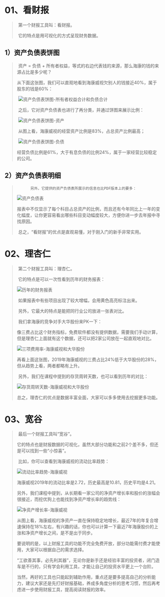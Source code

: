 # 01、看财报

>   ​		第一个财报工具叫：看财报。
>
>   ​		它的特点是用可视化的方式呈现财务数据。

## 1）资产负债表饼图

>   ​		资产 = 负债 + 所有者权益，等式的右边代表钱的来源，那么海康的钱的来源占比是多少呢？
>
>   ​		从下面这张图，我们可以直观地看到海康威视欠别人的钱接近40%，属于股东的钱是60%：
>
>   ​		![资产负债表饼图-所有者权益合计和负债合计](https://i.loli.net/2021/01/04/R9wak5QVgIXLWnp.jpg)
>
>   ​		之后，它对资产负债表也进行了再分类，并通过饼图来展示比例：
>
>   ​		![资产负债表饼图-资产](https://i.loli.net/2021/01/04/T1XDeQrCdyucLYF.jpg)
>
>   ​		从图上看，海康威视的经营资产比例是83%，占总资产比例最高；
>
>   ​		![资产负债表饼图-负债](https://i.loli.net/2021/01/04/3srUHJokcxgbuW2.jpg)
>
>   ​		经营负债比例是61%，大于有息负债的比例24%，属于一家经营比较稳定的公司。

## 2）资产负债表明细

>    		另外，它提供的资产负债表所展示的信息也比PDF版本上的要多：		
>
>   ![资产负债表](https://i.loli.net/2021/01/04/BaMiCwIVdcGhTus.jpg)
>
>   ​		报表中不仅显示了每个科目占总资产的比例，而且还有今年同比上一年的变化幅度，让你更容易看出哪些科目变动幅度较大，方便你进一步去年报中寻找原因。
>
>   ​		总之，“看财报”的优点是直观易懂，对于刚入门的新手非常实用。

# 02、理杏仁

>   ​		第二个财报工具叫：理杏仁。
>
>   ​		它的特点是可以一次性看到历年的财务报表：
>
>   ![历年的财务报表](https://i.loli.net/2021/01/04/F5JkBfQc31Z2WYH.jpg)
>
>   ​		如果报表中有些项目出现了较大增幅，会用黄色高亮标注出来。
>
>   ​		另外，它最大的特点是能把同行业公司放进一张表对比。
>
>   ​		我们拿海康的竞争对手大华股份来PK一下：
>
>   ​		像三费占比这个财务指标，免费软件都没有提供数据，需要我们手动计算，但是理杏仁上面就有这个数据，还可以把2家公司放在一起直观地对比。
>
>   ![三项费用率-海康威视和大华股份](https://i.loli.net/2021/01/04/2TH3NbVWLRqwuQC.jpg)
>
>   ​		再看上面这张图，2019年海康威视的三费占比24%低于大华股份的28%，但从趋势上看，两者都略有上升。
>
>   ​		另外，我们在课程中提到的存货周转天数，也可以看到历年的对比：		
>
>   ![存货周转天数-海康威视和大华股份](https://i.loli.net/2021/01/04/VXFfBGt7aORoPvl.jpg)
>
>   ​		总之，理杏仁的优点是数据丰富全面，大家可以多多使用去挖掘更多功能。

# 03、宽谷

>   ​		最后一个财报工具叫“宽谷”。
>
>   ​		它的特点也是财报数据的可视化，虽然大部分功能和之前2个差不多，但还是可以找到一些“小惊喜”。
>
>   ​		比如，你可以查看到海康威视的流动比率趋势：		
>
>   ![流动比率趋势-海康威视](https://i.loli.net/2021/01/04/IYM6KjxEeTuPalo.jpg)
>
>   ​		海康威视2019年的流动比率是2.72，历史最高是10.81，历史平均是4.21。
>
>   ​		另外，我们课程中提到，从长期看一家公司的净资产增长率和股价的涨幅会很接近，而挖优狗上也能找到净资产增长率的趋势线：		
>
>   ![净资产增长率-海康威视](https://i.loli.net/2021/01/04/Qs1K3USoLiJOaZ7.jpg)
>
>   ​		从图上看，海康威视的净资产一直在保持稳定地增长，最近7年的年复合增速保持在18%左右，有兴趣的话，你也可以计算一下最近7年海康股价的上涨和净资产增长之间，是不是出于同步。
>
>   ​		要说明的是，以上财报工具的功能不完全免费开放，部分功能需付费才能使用，大家可以根据自己的需求选择。
>
>   ​		“工欲善其事，必先利其器”，无论你是新手还是经验丰富的投资者，闭门造车是不行的，只有学会利用工具，才能让自己的投资水平更上一个台阶。
>
>   ​		当然，再好的工具也只能起到辅助作用，重点还是要多提高自己的分析能力，建议大家还是先打好财报基础，养成多角度分析的思考习惯，然后再考虑进一步使用财报工具，提高阅读财报的效率。

